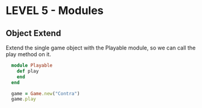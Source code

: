 LEVEL 5 - Modules
=================

Object Extend
-------------

Extend the single game object with the Playable module, so we can call the play method on it.

```ruby
  module Playable
    def play
    end
  end
```

```ruby
  game = Game.new("Contra")
  game.play
```
